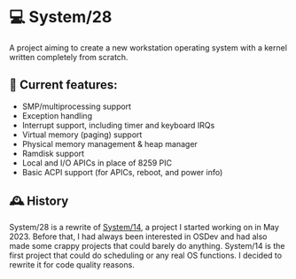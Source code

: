 # 💻 System/28
A project aiming to create a new workstation operating system with a kernel written completely from scratch.

## 📃 Current features:
- SMP/multiprocessing support
- Exception handling
- Interrupt support, including timer and keyboard IRQs
- Virtual memory (paging) support
- Physical memory management & heap manager
- Ramdisk support
- Local and I/O APICs in place of 8259 PIC
- Basic ACPI support (for APICs, reboot, and power info)

## 🕰️ History
System/28 is a rewrite of [System/14](https://www.github.com/danthedev123/system14_archive), a project I started working on in May 2023. Before that, I had always been interested in OSDev and had also made some crappy projects that could barely do anything. System/14 is the first project that could do scheduling or any real OS functions. I decided to rewrite it for code quality reasons.
